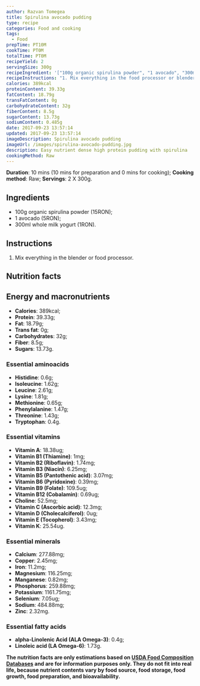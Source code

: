 ```yaml
---
author: Razvan Tomegea
title: Spirulina avocado pudding
type: recipe
categories: Food and cooking
tags:
  - Food
prepTime: PT10M
cookTime: PT0M
totalTime: PT0M
recipeYield: 2
servingSize: 300g
recipeIngredient: '["100g organic spirulina powder", "1 avocado", "300ml whole milk yogurt"]'
recipeInstructions: "1. Mix everything in the food processor or blender."
calories: 389kcal
proteinContent: 39.33g
fatContent: 18.79g
transFatContent: 0g
carbohydrateContent: 32g
fiberContent: 8.5g
sugarContent: 13.73g
sodiumContent: 0.485g
date: 2017-09-23 13:57:14
updated: 2017-09-23 13:57:14
imageDescription: Spirulina avocado pudding
imageUrl: /images/spirulina-avocado-pudding.jpg
description: Easy nutrient dense high protein pudding with spirulina
cookingMethod: Raw
---
```

**Duration**: 10 mins (10 mins for preparation and 0 mins for cooking);
**Cooking method**: Raw;
**Servings**: 2 X 300g.

## Ingredients
- 100g organic spirulina powder (15RON);
- 1 avocado (5RON);
- 300ml whole milk yogurt (1RON).
<!-- more -->

## Instructions
1. Mix everything in the blender or food processor.

## Nutrition facts
## Energy and macronutrients
- **Calories**: 389kcal;
- **Protein**: 39.33g;
- **Fat**: 18.79g;
- **Trans fat**: 0g;
- **Carbohydrates**: 32g;
- **Fiber**: 8.5g;
- **Sugars**: 13.73g.

### Essential aminoacids
- **Histidine**: 0.6g;
- **Isoleucine**: 1.62g;
- **Leucine**: 2.61g;
- **Lysine**: 1.81g;
- **Methionine**: 0.65g;
- **Phenylalanine**: 1.47g;
- **Threonine**: 1.43g;
- **Tryptophan**: 0.4g.

### Essential vitamins
- **Vitamin A**: 18.38ug;
- **Vitamin B1 (Thiamine)**: 1mg;
- **Vitamin B2 (Riboflavin)**: 1.74mg;
- **Vitamin B3 (Niacin)**: 6.25mg;
- **Vitamin B5 (Pantothenic acid)**: 3.07mg;
- **Vitamin B6 (Pyridoxine)**: 0.39mg;
- **Vitamin B9 (Folate)**: 109.5ug;
- **Vitamin B12 (Cobalamin)**: 0.69ug;
- **Choline**: 52.5mg;
- **Vitamin C (Ascorbic acid)**: 12.3mg;
- **Vitamin D (Cholecalciferol)**: 0ug;
- **Vitamin E (Tocopherol)**: 3.43mg;
- **Vitamin K**: 25.54ug.

### Essential minerals
- **Calcium**: 277.88mg;
- **Copper**: 2.45mg;
- **Iron**: 11.2mg;
- **Magnesium**: 116.25mg;
- **Manganese**: 0.82mg;
- **Phosphorus**: 259.88mg;
- **Potassium**: 1161.75mg;
- **Selenium**: 7.05ug;
- **Sodium**: 484.88mg;
- **Zinc**: 2.32mg.

### Essential fatty acids
- **alpha-Linolenic Acid (ALA Omega-3)**: 0.4g;
- **Linoleic acid (LA Omega-6)**: 1.73g.

**The nutrition facts are only estimations based on [USDA Food Composition Databases](https://ndb.nal.usda.gov/ndb/search/list) and are for information purposes only. They do not fit into real life, because nutrient contents vary by food source, food storage, food growth, food preparation, and bioavailability.**
